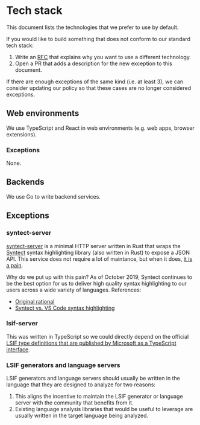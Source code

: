 # Tech stack

This document lists the technologies that we prefer to use by default.

If you would like to build something that does not conform to our standard tech stack:

1. Write an [RFC](rfcs/index.md) that explains why you want to use a different technology.
2. Open a PR that adds a description for the new exception to this document.

If there are enough exceptions of the same kind (i.e. at least 3), we can consider updating our policy so that these cases are no longer considered exceptions.

## Web environments

We use TypeScript and React in web environments (e.g. web apps, browser extensions).

### Exceptions

None.

## Backends

We use Go to write backend services.

## Exceptions

### syntect-server

[syntect-server](https://github.com/sourcegraph/syntect_server) is a minimal HTTP server written in Rust that wraps the [Syntect](https://github.com/trishume/syntect) syntax highlighting library (also written in Rust) to expose a JSON API. This service does not require a lot of maintance, but when it does, [it is a pain](https://sourcegraph.slack.com/archives/C02FSM7DW/p1568340378055300?thread_ts=1568340378.055300).

Why do we put up with this pain? As of October 2019, Syntect continues to be the best option for us to deliver high quality syntax highlighting to our users across a wide variety of languages. References:

- [Original rational](https://news.ycombinator.com/item?id=17932872)
- [Syntect vs. VS Code syntax highlighting
](https://docs.google.com/document/d/1MqqEgihKzRehdDS_k9kb8t_p8vROCymC2FWn1Yvj6Ng/edit)

### lsif-server

This was written in TypeScript so we could directly depend on the official [LSIF type definitions that are published by Microsoft as a TypeScript interface](https://github.com/microsoft/lsif-node/blob/master/protocol/src/protocol.ts).

### LSIF generators and language servers

LSIF generators and language servers should usually be written in the language that they are designed to analyze for two reasons:

1. This aligns the incentive to maintain the LSIF generator or language server with the community that benefits from it.
2. Existing language analysis libraries that would be useful to leverage are usually written in the target language being analyzed.
